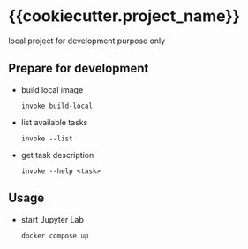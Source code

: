 # {{cookiecutter.project_name}}

local project for development purpose only

## Prepare for development

- build local image
  ```
  invoke build-local
  ```
  
- list available tasks
  ```
  invoke --list
  ```
  
- get task description
  ```
  invoke --help <task>
  ```
  
## Usage

- start Jupyter Lab
  ```
  docker compose up
  ```
  
